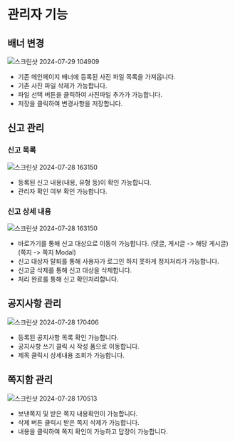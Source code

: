 # 관리자 기능 

## 배너 변경
![스크린샷 2024-07-29 104909](https://github.com/user-attachments/assets/0a8a7719-903b-42aa-a49d-d5317fd36732)
 - 기존 메인페이지 배너에 등록된 사진 파일 목록을 가져옵니다.
  - 기존 사진 파일 삭제가 가능합니다.
  - 파일 선택 버튼을 클릭하여 사진파일 추가가 가능합니다.
  - 저장을 클릭하여 변경사항을 저장합니다.

## 신고 관리
### 신고 목록
![스크린샷 2024-07-28 163150](https://github.com/user-attachments/assets/a5a35439-35c2-49d4-8146-35c359e7b7f3)
  - 등록된 신고 내용(내용, 유형 등)이 확인 가능합니다.
  - 관리자 확인 여부 확인 가능합니다.

### 신고 상세 내용
![스크린샷 2024-07-28 163150](https://github.com/user-attachments/assets/7502f64a-5f40-4586-b423-f010b3b313b5)
  - 바로가기를 통해 신고 대상으로 이동이 가능합니다. (댓글, 게시글 -> 해당 게시글) (쪽지 -> 쪽지 Modal)
  - 신고 대상자 탈퇴를 통해 사용자가 로그인 하지 못하게 정지처리가 가능합니다.
  - 신고글 삭제를 통해 신고 대상을 삭제합니다.
  - 처리 완료를 통해 신고 확인처리합니다.

## 공지사항 관리
![스크린샷 2024-07-28 170406](https://github.com/user-attachments/assets/85a02a2a-0578-4224-8221-5b2634646981)
  - 등록된 공지사항 목록 확인 가능합니다.
  - 공지사항 쓰기 클릭 시 작성 폼으로 이동합니다.
  - 제목 클릭시 상세내용 조회가 가능합니다.

## 쪽지함 관리
![스크린샷 2024-07-28 170513](https://github.com/user-attachments/assets/40c2d910-3941-4723-81f3-0ad8ef066c58)
  - 보낸쪽지 및 받은 쪽지 내용확인이 가능합니다.
  - 삭제 버튼 클릭시 받은 쪽지 삭제가 가능합니다.
  - 내용을 클릭하여 쪽지 확인이 가능하고 답장이 가능합니다.
